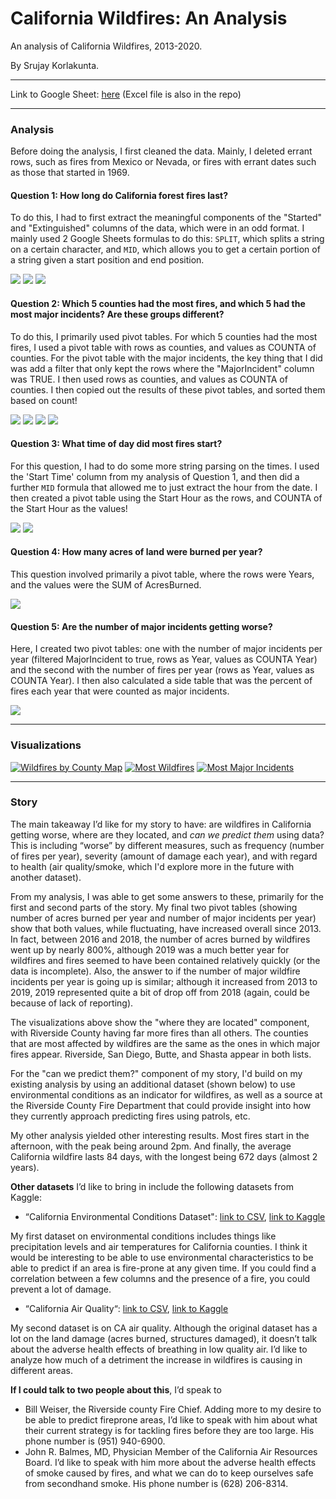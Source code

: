 # California Wildfires: An Analysis
An analysis of California Wildfires, 2013-2020. 

By Srujay Korlakunta. 

<hr>

Link to Google Sheet: [here](https://docs.google.com/spreadsheets/d/1rExJMaAEiaiRb1maou204j6620tCPqnm6Vu4wLpOJio/edit?usp=sharing) (Excel file is also in the repo)

<hr>

### Analysis

Before doing the analysis, I first cleaned the data. Mainly, I deleted errant rows, such as fires from Mexico or Nevada, or fires with errant dates such as those that started in 1969. 

#### Question 1: How long do California forest fires last?

To do this, I had to first extract the meaningful components of the "Started" and "Extinguished" columns of the data, which were in an odd format. I mainly used 2 Google Sheets formulas to do this: `SPLIT`, which splits a string on a certain character, and `MID`, which allows you to get a certain portion of a string given a start position and end position.

![](q1_1.png)
![](q1_2.png)
![](q1_3.png)

#### Question 2: Which 5 counties had the most fires, and which 5 had the most major incidents? Are these groups different?

To do this, I primarily used pivot tables. For which 5 counties had the most fires, I used a pivot table with rows as counties, and values as COUNTA of counties. For the pivot table with the major incidents, the key thing that I did was add a filter that only kept the rows where the "MajorIncident" column was TRUE. I then used rows as counties, and values as COUNTA of counties. I then copied out the results of these pivot tables, and sorted them based on count!

![](q2_1.png)
![](q2_2.png)
![](q2_3.png)
![](q2_4.png)

#### Question 3: What time of day did most fires start?

For this question, I had to do some more string parsing on the times. I used the 'Start Time' column from my analysis of Question 1, and then did a further `MID` formula that allowed me to just extract the hour from the date. I then created a pivot table using the Start Hour as the rows, and COUNTA of the Start Hour as the values!

![](q3_1.png)
![](q3_2.png)

#### Question 4: How many acres of land were burned per year?

This question involved primarily a pivot table, where the rows were Years, and the values were the SUM of AcresBurned.

![](q4_1.png)

#### Question 5: Are the number of major incidents getting worse?

Here, I created two pivot tables: one with the number of major incidents per year (filtered MajorIncident to true, rows as Year, values as COUNTA Year) and the second with the number of fires per year (rows as Year, values as COUNTA Year). I then also calculated a side table that was the percent of fires each year that were counted as major incidents.

![](q5_1.png)

<hr>

### Visualizations


[![Wildfires by County Map](wildfires_by_county_map.png)](https://datawrapper.dwcdn.net/ABFvR/1/)
[![Most Wildfires](most_wildfires.png)](https://datawrapper.dwcdn.net/iyWks/1/)
[![Most Major Incidents](most_major_incidents.png)](https://datawrapper.dwcdn.net/d63RT/1/)


<hr>

### Story

The main takeaway I’d like for my story to have: are wildfires in California getting worse, where are they located, and *can we predict them* using data? This is including “worse” by different measures, such as frequency (number of fires per year), severity (amount of damage each year), and with regard to health (air quality/smoke, which I'd explore more in the future with another dataset). 

From my analysis, I was able to get some answers to these, primarily for the first and second parts of the story. My final two pivot tables (showing number of acres burned per year and number of major incidents per year) show that both values, while fluctuating, have increased overall since 2013. In fact, between 2016 and 2018, the number of acres burned by wildfires went up by nearly 800%, although 2019 was a much better year for wildfires and fires seemed to have been contained relatively quickly (or the data is incomplete). Also, the answer to if the number of major wildfire incidents per year is going up is similar; although it increased from 2013 to 2019, 2019 represented quite a bit of drop off from 2018 (again, could be because of lack of reporting). 

The visualizations above show the "where they are located" component, with Riverside County having far more fires than all others. The counties that are most affected by wildfires are the same as the ones in which major fires appear. Riverside, San Diego, Butte, and Shasta appear in both lists.

For the "can we predict them?" component of my story, I'd build on my existing analysis by using an additional dataset (shown below) to use environmental conditions as an indicator for wildfires, as well as a source at the Riverside County Fire Department that could provide insight into how they currently approach predicting fires using patrols, etc.

My other analysis yielded other interesting results. Most fires start in the afternoon, with the peak being around 2pm. And finally, the average California wildfire lasts 84 days, with the longest being 672 days (almost 2 years).

**Other datasets** I’d like to bring in include the following datasets from Kaggle:
 * “California Environmental Conditions Dataset": [link to CSV](all_conditions.csv), [link to Kaggle](https://www.kaggle.com/chelseazaloumis/cimis-dataset-with-fire-target)

My first dataset on environmental conditions includes things like precipitation levels and air temperatures for California counties. I think it would be interesting to be able to use environmental characteristics to be able to predict if an area is fire-prone at any given time. If you could find a correlation between a few columns and the presence of a fire, you could prevent a lot of damage. 

 * “California Air Quality“: [link to CSV](California_airquality.csv), [link to Kaggle](https://www.kaggle.com/thaddeussegura/california-air-quality-2020-through-sept10th)

My second dataset is on CA air quality. Although the original dataset has a lot on the land damage (acres burned, structures damaged), it doesn’t talk about the adverse health effects of breathing in low quality air. I’d like to analyze how much of a detriment the increase in wildfires is causing in different areas.

**If I could talk to two people about this**, I’d speak to 
 * Bill Weiser, the Riverside county Fire Chief. Adding more to my desire to be able to predict fireprone areas, I’d like to speak with him about what their current strategy is for tackling fires before they are too large. His phone number is (951) 940-6900. 
 * John R. Balmes, MD, Physician Member of the California Air Resources Board. I’d like to speak with him more about the adverse health effects of smoke caused by fires, and what we can do to keep ourselves safe from secondhand smoke. His phone number is (628) 206-8314.







